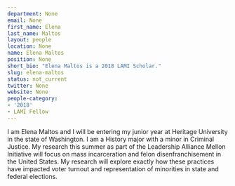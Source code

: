 ```yaml
---
department: None
email: None
first_name: Elena
last_name: Maltos
layout: people
location: None
name: Elena Maltos
position: None
short_bio: "Elena Maltos is a 2018 LAMI Scholar."
slug: elena-maltos
status: not_current
twitter: None
website: None
people-category:
- '2018'
- LAMI Fellow
---
```

I am Elena Maltos and I will be entering my junior year at Heritage University in the state of Washington. I am a History major with a minor in Criminal Justice. My research this summer as part of the Leadership Alliance Mellon Initiative will focus on mass incarceration and felon disenfranchisement in the United States. My research will explore exactly how these practices have impacted voter turnout and representation of minorities in state and federal elections.

